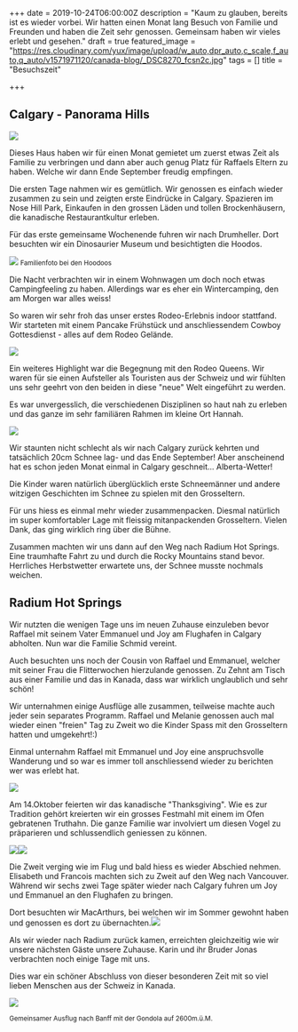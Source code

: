 +++
date = 2019-10-24T06:00:00Z
description = "Kaum zu glauben, bereits ist es wieder vorbei. Wir hatten einen Monat lang Besuch von Familie und Freunden und haben die Zeit sehr genossen. Gemeinsam haben wir vieles erlebt und gesehen."
draft = true
featured_image = "https://res.cloudinary.com/yux/image/upload/w_auto,dpr_auto,c_scale,f_auto,q_auto/v1571971120/canada-blog/_DSC8270_fcsn2c.jpg"
tags = []
title = "Besuchszeit"

+++
## Calgary - Panorama Hills

![](https://res.cloudinary.com/yux/image/upload/w_auto,dpr_auto,c_scale,f_auto,q_auto/v1571971244/canada-blog/fullsizeoutput_26fa_t5vqhe.jpg)

Dieses Haus haben wir für einen Monat gemietet um zuerst etwas Zeit als Familie zu verbringen und dann aber auch genug Platz für Raffaels Eltern zu haben. Welche wir dann Ende September freudig empfingen.

Die ersten Tage nahmen wir es gemütlich. Wir genossen es einfach wieder zusammen zu sein und zeigten erste Eindrücke in Calgary. Spazieren im Nose Hill Park, Einkaufen in den grossen Läden und tollen Brockenhäusern, die kanadische Restaurantkultur erleben.

Für das erste gemeinsame Wochenende fuhren wir nach Drumheller. Dort besuchten wir ein Dinosaurier Museum und besichtigten die Hoodos.

![](https://res.cloudinary.com/yux/image/upload/w_auto,dpr_auto,c_scale,f_auto,q_auto/v1571971482/canada-blog/IMG_2065_emmjht.jpg)
<small>Familienfoto bei den Hoodoos</small>

Die Nacht verbrachten wir in einem Wohnwagen um doch noch etwas Campingfeeling zu haben. Allerdings war es eher ein Wintercamping, den am Morgen war alles weiss!

So waren wir sehr froh das unser erstes Rodeo-Erlebnis indoor stattfand. Wir starteten mit einem Pancake Frühstück und anschliessendem Cowboy Gottesdienst - alles auf dem Rodeo Gelände.

![](https://res.cloudinary.com/yux/image/upload/w_auto,dpr_auto,c_scale,f_auto,q_auto/v1571971816/canada-blog/IMG_0869_xpvhx7.jpg)

Ein weiteres Highlight war die Begegnung mit den Rodeo Queens. Wir waren für sie einen Aufsteller als Touristen aus der Schweiz und wir fühlten uns sehr geehrt von den beiden in diese "neue" Welt eingeführt zu werden.

Es war unvergesslich, die verschiedenen Disziplinen so haut nah zu erleben und das ganze im sehr familiären Rahmen im kleine Ort Hannah.

![](https://res.cloudinary.com/yux/image/upload/w_auto,dpr_auto,c_scale,f_auto,q_auto/v1571972080/canada-blog/IMG_0871_hrvs7i.jpg)

Wir staunten nicht schlecht als wir nach Calgary zurück kehrten und tatsächlich 20cm Schnee lag- und das Ende September! Aber anscheinend hat es schon jeden Monat einmal in Calgary geschneit... Alberta-Wetter!

Die Kinder waren natürlich überglücklich erste Schneemänner und andere witzigen Geschichten im Schnee zu spielen mit den Grosseltern.

Für uns hiess es einmal mehr wieder zusammenpacken. Diesmal natürlich im super komfortabler Lage mit fleissig mitanpackenden Grosseltern. Vielen Dank, das ging wirklich ring über die Bühne.

Zusammen machten wir uns dann auf den Weg nach Radium Hot Springs. Eine traumhafte Fahrt zu und durch die Rocky Mountains stand bevor. Herrliches Herbstwetter erwartete uns, der Schnee musste nochmals weichen.

## Radium Hot Springs

Wir nutzten die wenigen Tage uns im neuen Zuhause einzuleben bevor Raffael mit seinem Vater Emmanuel und Joy am Flughafen in Calgary abholten. Nun war die Familie Schmid vereint.

Auch besuchten uns noch der Cousin von Raffael und Emmanuel, welcher mit seiner Frau die Flitterwochen hierzulande genossen.  Zu Zehnt am Tisch aus einer Familie und das in Kanada, dass war wirklich unglaublich und sehr schön!

Wir unternahmen einige Ausflüge alle zusammen, teilweise machte auch jeder sein separates Programm. Raffael und Melanie genossen auch mal wieder einen "freien" Tag zu Zweit wo die Kinder Spass mit den Grosseltern hatten und umgekehrt!:)

Einmal unternahm Raffael mit Emmanuel und Joy eine anspruchsvolle Wanderung und so war es immer toll anschliessend wieder zu berichten wer was erlebt hat.

![](https://res.cloudinary.com/yux/image/upload/w_auto,dpr_auto,c_scale,f_auto,q_auto/v1571973426/canada-blog/_DSC8693_zzlxtq.jpg)

Am 14.Oktober feierten wir das kanadische "Thanksgiving". Wie es zur Tradition gehört kreierten wir ein grosses Festmahl mit einem im Ofen gebratenen Truthahn. Die ganze Familie war involviert um diesen Vogel zu präparieren und schlussendlich geniessen zu können.

![](https://res.cloudinary.com/yux/image/upload/w_auto,dpr_auto,c_scale,f_auto,q_auto/v1571973523/canada-blog/a1ed26d0-86f5-4d3b-a672-7d68edd0e934_svqtq3.jpg)![](https://res.cloudinary.com/yux/image/upload/w_auto,dpr_auto,c_scale,f_auto,q_auto/v1571973575/canada-blog/IMG_0224_o7elqy.jpg)

Die Zweit verging wie im Flug und bald hiess es wieder Abschied nehmen. Elisabeth und Francois machten sich zu Zweit auf den Weg nach Vancouver. Während wir sechs zwei Tage später wieder nach Calgary fuhren um Joy und Emmanuel an den Flughafen zu bringen.

Dort besuchten wir MacArthurs, bei welchen wir im Sommer gewohnt haben und genossen es dort zu übernachten.![](https://res.cloudinary.com/yux/image/upload/w_auto,dpr_auto,c_scale,f_auto,q_auto/v1571973624/canada-blog/fullsizeoutput_2c67_ap0oio.jpg)

Als wir wieder nach Radium zurück kamen, erreichten gleichzeitig wie wir unsere nächsten Gäste unsere Zuhause. Karin und ihr Bruder Jonas verbrachten noch einige Tage mit uns.

Dies war ein schöner Abschluss von dieser besonderen Zeit mit so viel lieben Menschen aus der Schweiz in Kanada.

![](https://res.cloudinary.com/yux/image/upload/w_auto,dpr_auto,c_scale,f_auto,q_auto/v1572923906/canada-blog/IMG_0314_ivhj5z.jpg)

<small>Gemeinsamer Ausflug nach Banff mit der Gondola auf 2600m.ü.M.</small>